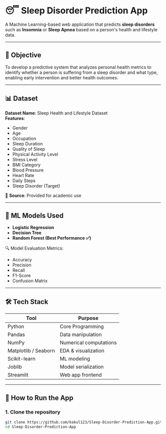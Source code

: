 # 😴 Sleep Disorder Prediction App

A Machine Learning-based web application that predicts **sleep disorders** such as **Insomnia** or **Sleep Apnea** based on a person's health and lifestyle data.

---

## 🎯 Objective

To develop a predictive system that analyzes personal health metrics to identify whether a person is suffering from a sleep disorder and what type, enabling early intervention and better health outcomes.

---

## 📊 Dataset

**Dataset Name**: Sleep Health and Lifestyle Dataset  
**Features**:
- Gender
- Age
- Occupation
- Sleep Duration
- Quality of Sleep
- Physical Activity Level
- Stress Level
- BMI Category
- Blood Pressure
- Heart Rate
- Daily Steps
- Sleep Disorder (Target)

📁 **Source**: Provided for academic use

---

## 🧠 ML Models Used

- **Logistic Regression**
- **Decision Tree**
- **Random Forest (Best Performance ✅)**

🔍 Model Evaluation Metrics:
- Accuracy
- Precision
- Recall
- F1-Score
- Confusion Matrix

---

## 🛠️ Tech Stack

| Tool        | Purpose                     |
|-------------|-----------------------------|
| Python      | Core Programming            |
| Pandas      | Data manipulation           |
| NumPy       | Numerical computations      |
| Matplotlib / Seaborn | EDA & visualization  |
| Scikit-learn | ML modeling                |
| Joblib      | Model serialization         |
| Streamlit   | Web app frontend            |

---

## 🚀 How to Run the App

### 1. Clone the repository
```bash
git clone https://github.com/kakul123/Sleep-Disorder-Prediction-App.git
cd Sleep-Disorder-Prediction-App
